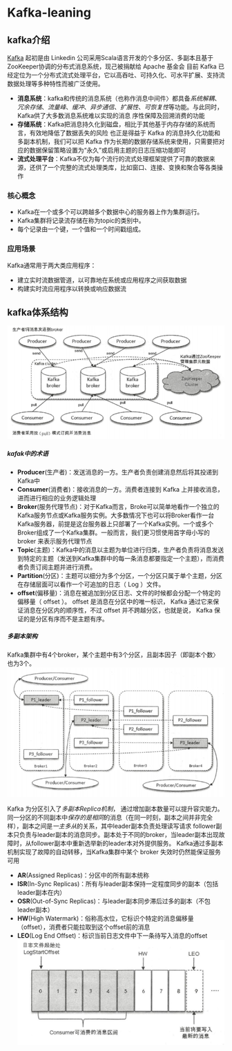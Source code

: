 # Kafka-leaning
## kafka介绍
  [Kafka](http://kafka.apache.org/) 起初是由 Linkedin 公司采用Scala语言开发的个多分区、多副本且基于 ZooKeeper协调的分布式消息系统，现己被捐献给 Apache 基金会 目前 Kafka 已经定位为一个分布式流式处理平台，它以高吞吐、可持久化、可水平扩展、支持流数据处理等多种特性而被广泛使用。
   - **消息系统**：kafka和传统的消息系统（也称作消息中间件〉都具备*系统解耦*、_冗余存储_、_流量峰_、_缓冲_、_异步通信_、_扩展性_、*可恢复性*等功能。与此同时， Kafka供了大多数消息系统难以实现的消息 序性保障及回溯消费的功能
   - **存储系统**：Kafka把消息持久化到磁盘，相比于其他基于内存存储的系统而言，有效地降低了数据丢失的风险 也正是得益于 Kafka 的消息持久化功能和多副本机制，我们可以把 Kafka 作为长期的数据存储系统来使用，只需要把对应的数据保留策略设置为“永久”或启用主题的日志压缩功能即可
   - **流式处理平台**：Kafka不仅为每个流行的流式处理框架提供了可靠的数据来源，还供了一个完整的流式处理类库，比如窗口、连接、变换和聚合等各类操作
### 核心概念
+   Kafka在一个或多个可以跨越多个数据中心的服务器上作为集群运行。
+   Kafka集群将记录流存储在称为topic的类别中。
+   每个记录由一个键，一个值和一个时间戳组成。
### 应用场景
Kafka通常用于两大类应用程序：
+   建立实时流数据管道，以可靠地在系统或应用程序之间获取数据
+   构建实时流应用程序以转换或响应数据流
## kafka体系结构
![kafka体系结构](https://github.com/BrokenColor/Kafka-learning/blob/master/files/kafka体系结构.jpg)
##### kafak中的术语
+  **Producer**(生产者)：发送消息的一方。生产者负责创建消息然后将其投递到Kafka中
+  **Consumer**(消费者)：接收消息的一方。消费者连接到 Kafka 上并接收消息，进而进行相应的业务逻辑处理
+  **Broker**(服务代理节点)：对于Kafka而言，Broke可以简单地看作一个独立的 Kafka服务节点或Kafka服务实例。大多数情况下也可以将Broker看作一台Kafka服务器，前提是这台服务器上只部署了一个Kafka实例。一个或多个Broker组成了一个Kafka集群。一般而言，我们更习惯使用首字母小写的 broker 来表示服务代理节点
+  **Topic**(主题)：Kafka中的消息以主题为单位进行归类，生产者负责将消息发送到特定的主题（发送到Kafka集群中的每一条消息都要指定一个主题），而消费者负责订阅主题并进行消费。
+  **Partition**(分区)：主题可以细分为多个分区，一个分区只属于单个主题，分区在存储层面可以看作一个可追加的日志（ Log ）文件。
+  **offset**(偏移量)：消息在被追加到分区日志、文件的时候都会分配一个特定的偏移量（ offset ）。 offset 是消息在分区中的唯一标识， Kafka 通过它来保证消息在分区内的顺序性，不过 offset 并不跨越分区，也就是说， Kafka 保证的是分区有序而不是主题有序。  
  
##### 多副本架构
Kafka集群中有4个broker，某个主题中有3个分区，且副本因子（即副本个数〉也为3个。
![kafka多副本架构](https://github.com/BrokenColor/Kafka-learning/blob/master/files/多副本体系结构.jpg)

Kafka 为分区引入了*多副本Replica机制*， 通过增加副本数量可以提升容灾能力。同一分区的不同副本中*保存的是相同*的消息（在同一时刻，副本之间并非完全样），副本之间是*一主多从*的关系，其中leader副本负责处理读写请求 follower副本只负责与leader副本的消息同步。副本处于不同的broker，当leader副本出现故障时，从follower副本中重新选举新的leader本对外提供服务。 Kafka通过多副本机制实现了故障的自动转移，当Kafka集群中某个 broker 失效时仍然能保证服务可用
+  **AR**(Assigned Replicas)：分区中的所有副本统称
+  **ISR**(In-Sync Replicas)：所有与leader副本保持一定程度同步的副本（包括leader副本在内）
+  **OSR**(Out-of-Sync Replicas)：与leader副本同步滞后过多的副本（不包leader副本）
+  **HW**(High Watermark)：俗称高水位，它标识个特定的消息偏移量（offset），消费者只能拉取到这个offset前的消息
+  **LEO**(Log End Offset)：标识当前日志文件中下一条待写入消息的offset
![kafka分区中偏移量说明](https://github.com/BrokenColor/Kafka-learning/blob/master/files/分区中偏移量说明.png)

